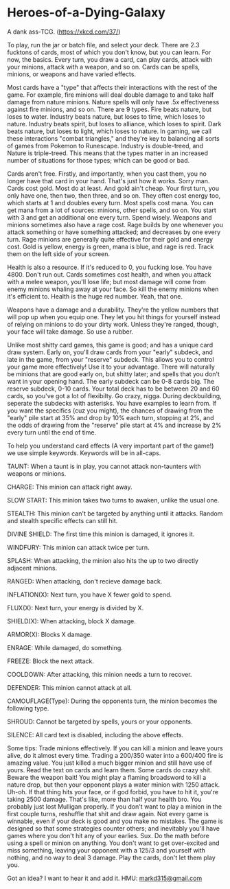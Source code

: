 # Heroes-of-a-Dying-Galaxy
A dank ass-TCG. (https://xkcd.com/37/)

To play, run the jar or batch file, and select your deck.
There are 2.3 fucktons of cards, most of which you don't know, but you can learn.  For now, the basics.
Every turn, you draw a card, can play cards, attack with your minions, attack with a weapon, and so on.
Cards can be spells, minions, or weapons and have varied effects.

Most cards have a "type" that affects their interactions with the rest of the game.
For example, fire minions will deal double damage to and take half damage from nature minions.  Nature spells will only have .5x effectiveness against fire minions, and so on.
There are 9 types.
Fire beats nature, but loses to water.
Industry beats nature, but loses to time, which loses to nature.
Industry beats spirit, but loses to alliance, which loses to spirit.
Dark beats nature, but loses to light, which loses to nature.
In gaming, we call these interactions "combat triangles," and they're key to balancing all sorts of games from Pokemon to Runescape.
Industry is double-treed, and Nature is triple-treed.  This means that the types matter in an increased number of situations for those types; which can be good or bad.

Cards aren't free.
Firstly, and importantly, when you cast them, you no longer have that card in your hand.  That's just how it works.  Sorry man.
Cards cost gold.  Most do at least.  And gold ain't cheap.  Your first turn, you only have one, then two, then three, and so on.
They often cost energy too, which starts at 1 and doubles every turn.
Most spells cost mana.  You can get mana from a lot of sources: minions, other spells, and so on.  You start with 3 and get an additional one every turn.  Spend wisely.
Weapons and minions sometimes also have a rage cost.  Rage builds by one whenever you attack something or have something attacked; and decreases by one every turn.  Rage minions are generally quite effective for their gold and energy cost.
Gold is yellow, energy is green, mana is blue, and rage is red.  Track them on the left side of your screen.

Health is also a resource.  If it's reduced to 0, you fucking lose.  You have 4800.  Don't run out.
Cards sometimes cost health, and when you attack with a melee weapon, you'll lose life; but most damage will come from enemy minions whaling away at your face.  So kill the enemy minions when it's efficient to.
Health is the huge red number.  Yeah, that one.

Weapons have a damage and a durability.  They're the yellow numbers that will pop up when you equip one.  They let you hit things for yourself instead of relying on minions to do your dirty work.
Unless they're ranged, though, your face will take damage.  So use a rubber.

Unlike most shitty card games, this game is good; and has a unique card draw system.  Early on, you'll draw cards from your "early" subdeck, and late in the game, from your "reserve" subdeck.
This allows you to control your game more effectively!  Use it to your advantage.  There will naturally be minions that are good early on, but shitty later; and spells that you don't want in your opening hand.
The early subdeck can be 0-8 cards big.  The reserve subdeck, 0-10 cards.  Your total deck has to be between 20 and 60 cards, so you've got a lot of flexibilty.  Go crazy, nigga.
During deckbuilding, seperate the subdecks with asterisks.  You have examples to learn from.
If you want the specifics (cuz you might), the chances of drawing from the "early" pile start at 35% and drop by 10% each turn, stopping at 2%, and the odds of drawing from the "reserve" pile start at 4% and increase by 2% every turn until the end of time.

To help you understand card effects (A very important part of the game!) we use simple keywords.  Keywords will be in all-caps.

TAUNT: When a taunt is in play, you cannot attack non-taunters with weapons or minions.

CHARGE: This minion can attack right away.

SLOW START: This minion takes two turns to awaken, unlike the usual one.

STEALTH: This minion can't be targeted by anything until it attacks.  Random and stealth specific effects can still hit.

DIVINE SHIELD: The first time this minion is damaged, it ignores it.

WINDFURY: This minion can attack twice per turn.

SPLASH: When attacking, the minion also hits the up to two directly adjacent minions.

RANGED: When attacking, don't recieve damage back.

INFLATION(X): Next turn, you have X fewer gold to spend.

FLUX(X): Next turn, your energy is divided by X. 

SHIELD(X): When attacking, block X damage.

ARMOR(X): Blocks X damage.

ENRAGE: While damaged, do something.

FREEZE: Block the next attack.

COOLDOWN: After attacking, this minion needs a turn to recover.

DEFENDER: This minion cannot attack at all.

CAMOUFLAGE(Type): During the opponents turn, the minion becomes the following type.

SHROUD: Cannot be targeted by spells, yours or your opponents.

SILENCE: All card text is disabled, including the above effects.

Some tips:
Trade minions effectively.  If you can kill a minion and leave yours alive, do it almost every time.  Trading a 200/350 water into a 600/400 fire is amazing value.  You just killed a much bigger minion and still have use of yours.
Read the text on cards and learn them.  Some cards do crazy shit.
Beware the weapon bait!  You might play a flaming broadsword to kill a nature drop, but then your opponent plays a water minion with 1250 attack.  Uh-oh.  If that thing hits your face, or if god forbid, you have to hit it, you're taking 2500 damage.  That's like, more than half your health bro.  You probably just lost
Mulligan properly.  If you don't want to play a minion in the first couple turns, reshuffle that shit and draw again.
Not every game is winnable, even if your deck is good and you make no mistakes.  The game is designed so that some strategies counter others; and inevitably you'll have games where you don't hit any of your earlies.  Sux.
Do the math before using a spell or minion on anything.  You don't want to get over-excited and miss something, leaving your opponent with a 125/3 and yourself with nothing, and no way to deal 3 damage.
Play the cards, don't let them play you.

Got an idea?  I want to hear it and add it.  HMU: markd315@gmail.com
